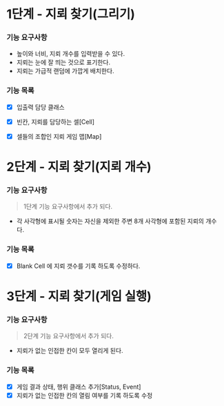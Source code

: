 # 1단계 - 지뢰 찾기(그리기)
### 기능 요구사항

* 높이와 너비, 지뢰 개수를 입력받을 수 있다.
* 지뢰는 눈에 잘 띄는 것으로 표기한다.
* 지뢰는 가급적 랜덤에 가깝게 배치한다.

### 기능 목록

- [x] 입출력 담당 클래스 
- [x] 빈칸, 지뢰를 담당하는 셀[Cell]
- [x] 셀들의 조합인 지뢰 게임 맵[Map] 


# 2단계 - 지뢰 찾기(지뢰 개수)
### 기능 요구사항
> 1단계 기능 요구사항에서 추가 되다.
* 각 사각형에 표시될 숫자는 자신을 제외한 주변 8개 사각형에 포함된 지뢰의 개수다.

### 기능 목록

- [x] Blank Cell 에 지뢰 갯수를 기록 하도록 수정하다.


# 3단계 - 지뢰 찾기(게임 실행)
### 기능 요구사항
> 2단계 기능 요구사항에서 추가 되다.
* 지뢰가 없는 인접한 칸이 모두 열리게 된다.

### 기능 목록

- [x] 게임 결과 상태, 행위 클래스 추가[Status, Event]
- [x] 지뢰가 없는 인접한 칸의 열림 여부를 기록 하도록 수정
